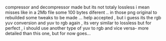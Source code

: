 compressor and decompressor made but its not totaly lossless i mean misses like in a 2Mb file some 100 bytes diferent .. in those png original to rebuilded
some tweaks to be made ... help accepted , but i guess its the rgb yuv conversion and yuv to rgb again , its very similar to lossless but for perfect , i should use another type of yuv to rgb and vice versa-  more detailed than this one, but for now goes...
